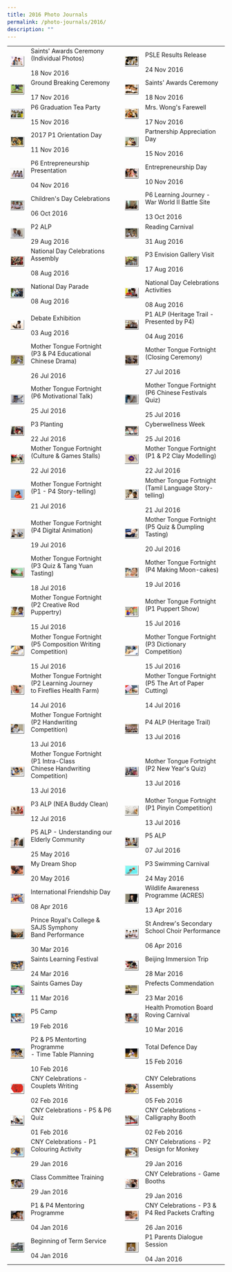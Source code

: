 ```yaml
---
title: 2016 Photo Journals
permalink: /photo-journals/2016/
description: ""
---
```

|  	|  	|  	|  	|  	|
|---	|---	|---	|---	|---	|
| <a href="https://goo.gl/photos/vEVDC8VAhSXFHwsc7"><img style="width:99%" src="/images/pj1.png"></a> 	| Saints' Awards Ceremony (Individual Photos)<br><br>18 Nov 2016 	|  	| <a href="https://goo.gl/photos/kCBTKssMTvNVfF9f8"><img style="width:99%" src="/images/pj2.png"></a> 	| PSLE Results Release<br><br>24 Nov 2016 	|
| <a href="https://goo.gl/photos/Lve3YgJx3KruLLm98"><img style="width:99%" src="/images/pj3.png"></a> 	| Ground Breaking Ceremony<br><br>17 Nov 2016 	|   	| <a href="https://goo.gl/photos/87aUF7p5atcKcka6A"><img style="width:99%" src="/images/pj4.png"></a> 	| Saints' Awards Ceremony<br><br>18 Nov 2016 	|
| <a href="https://goo.gl/photos/TtQs5PTqtAwXYfhcA"><img style="width:99%" src="/images/pj5.png"></a> 	| P6 Graduation Tea Party<br><br>15 Nov 2016 	|  	| <a href="https://goo.gl/photos/1eW27wxcttoQqQ3x8"><img style="width:99%" src="/images/pj6.png"></a> 	| Mrs. Wong's Farewell<br><br>17 Nov 2016 	|
| <a href="https://goo.gl/photos/5T1TK6cufDaK3uSZ9"><img style="width:99%" src="/images/pj7.png"></a> 	| 2017 P1 Orientation Day<br><br>11 Nov 2016 	|  	| <a href="https://goo.gl/photos/1ZA8F8aArBqnvWTn8"><img style="width:99%" src="/images/pj8.png"></a> 	| Partnership Appreciation Day<br><br>15 Nov 2016 	|
| <a href="https://goo.gl/photos/jHWG1V6jp8RThrTc8"><img style="width:99%" src="/images/pj9.png"></a> 	| P6 Entrepreneurship Presentation<br><br>04 Nov 2016 	|  	| <a href="https://goo.gl/photos/DwaC5m3tDSJQQ5uQ8"><img style="width:99%" src="/images/pj10.png"></a> 	| Entrepreneurship Day<br><br>10 Nov 2016 	|
| <a href="https://goo.gl/photos/KodL5LhGKq3aE8998"><img style="width:99%" src="/images/pj11.png"></a> 	| Children's Day Celebrations<br><br>06 Oct 2016 	|  	| <a href="https://goo.gl/photos/4at8boKbHt37qcZc6"><img style="width:99%" src="/images/pj12.png"></a> 	| P6 Learning Journey - War World II Battle Site<br><br>13 Oct 2016 	|
| <a href="https://goo.gl/photos/wjXJtdfU5SsXSzWNA"><img style="width:99%" src="/images/pj13.png"></a> 	| P2 ALP<br><br>29 Aug 2016 	|   	| <a href="https://goo.gl/photos/ruoYuQ5prNj7ykgH9"><img style="width:99%" src="/images/pj14.png"></a> 	| Reading Carnival<br><br>31 Aug 2016 	|
| <a href="https://goo.gl/photos/pbjbFJMnG5w2D9xT9"><img style="width:99%" src="/images/pj15.png"></a> 	| National Day Celebrations Assembly<br><br>08 Aug 2016 	|   	| <a href="https://goo.gl/photos/NVrsuXFVtif5vRUSA"><img style="width:99%" src="/images/pj16.png"></a> 	| P3 Envision Gallery Visit<br><br>17 Aug 2016 	|
| <a href="https://goo.gl/photos/WSCSHGKVP48yY4WR7"><img style="width:99%" src="/images/pj17.png"></a> 	| National Day Parade<br><br>08 Aug 2016 	|   	| <a href="https://goo.gl/photos/WSCSHGKVP48yY4WR7"><img style="width:99%" src="/images/pj18.png"></a> 	| National Day Celebrations Activities<br><br>08 Aug 2016 	|
| <a href="https://goo.gl/photos/wPjVQ8rPmVJ9DjAY9"><img style="width:99%" src="/images/pj19.png"></a> 	| Debate Exhibition<br><br>03 Aug 2016 	|   	| <a href="https://goo.gl/photos/ugyVrDTBDnHbsjBz6"><img style="width:99%" src="/images/pj20.png"></a> 	| P1 ALP (Heritage Trail - Presented by P4)<br><br>04 Aug 2016 	|
| <a href="https://goo.gl/photos/ZbFFoXHQFKXoTw7H8"><img style="width:99%" src="/images/pj21.png"></a> 	| Mother Tongue Fortnight (P3 & P4 Educational<br>Chinese Drama)<br><br>26 Jul 2016 	|   	| <a href="https://goo.gl/photos/ATzhZApXM2nS1fy97"><img style="width:99%" src="/images/pj22.png"></a> 	| Mother Tongue Fortnight (Closing Ceremony)<br><br>27 Jul 2016 	|
| <a href="https://goo.gl/photos/mHdi84kcKpgneEsS8"><img style="width:99%" src="/images/pj23.png"></a> 	| Mother Tongue Fortnight (P6 Motivational Talk)<br><br>25 Jul 2016 	|   	| <a href="https://goo.gl/photos/WUrHgriJR4YQWGNm9"><img style="width:99%" src="/images/pj24.png"></a> 	| Mother Tongue Fortnight (P6 Chinese Festivals Quiz)<br><br>25 Jul 2016 	|
| <a href="https://photos.google.com/share/AF1QipO1tt50rZPmz2_c5rbcN8cPqA0r51XnP89sz98Y6MyRioJsZigq8sXUH7mTwww3ow?key=Ukt5c1BSN2RXSHUxdGpINlpwVzlTaDR5amgzX2xR"><img style="width:99%" src="/images/pj25.png"></a> 	| P3 Planting<br><br>22 Jul 2016 	|   	| <a href="https://goo.gl/photos/D8iSjGTLj5qUyF1M8"><img style="width:99%" src="/images/pj26.png"></a> 	| Cyberwellness Week<br><br>25 Jul 2016 	|
| <a href="https://goo.gl/photos/18m2a4XBRihTN6Ru7"><img style="width:99%" src="/images/pj27.png"></a> 	| Mother Tongue Fortnight (Culture & Games Stalls) <br><br>22 Jul 2016  	|   	| <a href="https://goo.gl/photos/fJu9yLzJkqEWsCsA7"><img style="width:99%" src="/images/pj28.png"></a> 	| Mother Tongue Fortnight (P1 & P2 Clay Modelling) <br><br>22 Jul 2016 	|
| <a href="https://goo.gl/photos/WAKhTPSX6Mzc9TKq9"><img style="width:99%" src="/images/pj29.png"></a> 	| Mother Tongue Fortnight (P1 - P4 Story-telling) <br><br>21 Jul 2016 	|   	| <a href="https://goo.gl/photos/jbx4EMBSqjZVkT557"><img style="width:99%" src="/images/pj30.png"></a> 	| Mother Tongue Fortnight (Tamil Language Story-telling) <br><br>21 Jul 2016 	|
| <a href="web"><img style="width:99%" src="/images/pj31.png"></a> 	| Mother Tongue Fortnight (P4 Digital Animation) <br><br>19 Jul 2016 	|   	| <a href="web"><img style="width:99%" src="/images/pj32.png"></a> 	| Mother Tongue Fortnight (P5 Quiz & Dumpling Tasting) <br><br>20 Jul 2016 	|
| <a href="web"><img style="width:99%" src="/images/pj33.png"></a> 	| Mother Tongue Fortnight (P3 Quiz & Tang Yuan<br>Tasting) <br><br>18 Jul 2016 	|   	| <a href="web"><img style="width:99%" src="/images/pj34.png"></a> 	| Mother Tongue Fortnight (P4 Making Moon-cakes) <br><br>19 Jul 2016 	|
| <a href="web"><img style="width:99%" src="/images/pj35.png"></a> 	| Mother Tongue Fortnight (P2 Creative Rod<br>Puppertry) <br><br>15 Jul 2016 	|   	| <a href="web"><img style="width:99%" src="/images/pj36.png"></a> 	| Mother Tongue Fortnight (P1 Puppert Show) <br><br>15 Jul 2016 	|
| <a href="web"><img style="width:99%" src="/images/pj37.png"></a> 	| Mother Tongue Fortnight (P5 Composition Writing Competition) <br><br>15 Jul 2016 	|   	| <a href="web"><img style="width:99%" src="/images/pj38.png"></a> 	| Mother Tongue Fortnight (P3 Dictionary Competition) <br><br>15 Jul 2016 	|
| <a href="web"><img style="width:99%" src="/images/pj39.png"></a> 	| Mother Tongue Fortnight (P2 Learning Journey<br>to Fireflies Health Farm) <br><br>14 Jul 2016 	|   	| <a href="web"><img style="width:99%" src="/images/pj40.png"></a> 	| Mother Tongue Fortnight (P5 The Art of Paper Cutting) <br><br>14 Jul 2016  	|
| <a href="web"><img style="width:99%" src="/images/pj41.png"></a> 	| Mother Tongue Fortnight (P2 Handwriting Competition) <br><br>13 Jul 2016 	|   	| <a href="web"><img style="width:99%" src="/images/pj42.png"></a> 	| P4 ALP (Heritage Trail) <br><br>13 Jul 2016 	|
| <a href="web"><img style="width:99%" src="/images/pj43.png"></a> 	| Mother Tongue Fortnight (P1 Intra-Class<br>Chinese Handwriting Competition) <br><br>13 Jul 2016 	|   	| <a href="web"><img style="width:99%" src="/images/pj44.png"></a> 	| Mother Tongue Fortnight (P2 New Year's Quiz) <br><br>13 Jul 2016 	|
| <a href="web"><img style="width:99%" src="/images/pj45.png"></a> 	| P3 ALP (NEA Buddy Clean) <br><br>12 Jul 2016 	|   	| <a href="web"><img style="width:99%" src="/images/pj46.png"></a> 	| Mother Tongue Fortnight (P1 Pinyin Competition) <br><br>13 Jul 2016 	|
| <a href="web"><img style="width:99%" src="/images/pj47.png"></a> 	| P5 ALP - Understanding our Elderly Community <br><br>25 May 2016 	|   	| <a href="web"><img style="width:99%" src="/images/pj48.png"></a> 	| P5 ALP <br><br>07 Jul 2016 	|
| <a href="web"><img style="width:99%" src="/images/pj49.png"></a> 	| My Dream Shop <br><br>20 May 2016  	|   	| <a href="web"><img style="width:99%" src="/images/pj50.png"></a> 	| P3 Swimming Carnival <br><br>24 May 2016  	|
| <a href="web"><img style="width:99%" src="/images/pj51.png"></a> 	| International Friendship Day <br><br>08 Apr 2016 	|   	| <a href="web"><img style="width:99%" src="/images/pj52.png"></a> 	| Wildlife Awareness Programme (ACRES) <br><br>13 Apr 2016 	|
| <a href="web"><img style="width:99%" src="/images/pj53.png"></a> 	| Prince Royal's College & SAJS Symphony<br>Band Performance <br><br>30 Mar 2016  	|  	| <a href="web"><img style="width:99%" src="/images/pj54.png"></a> 	| St Andrew's Secondary School Choir Performance <br><br>06 Apr 2016  	|
| <a href="web"><img style="width:99%" src="/images/pj55.png"></a> 	| Saints Learning Festival <br><br>24 Mar 2016 	|   	| <a href="web"><img style="width:99%" src="/images/pj56.png"></a> 	| Beijing Immersion Trip <br><br>28 Mar 2016  	|
| <a href="web"><img style="width:99%" src="/images/pj57.png"></a> 	| Saints Games Day <br><br>11 Mar 2016 	|   	| <a href="web"><img style="width:99%" src="/images/pj58.png"></a> 	| Prefects Commendation <br><br>23 Mar 2016<br> 	|
| <a href="web"><img style="width:99%" src="/images/pj59.png"></a> 	| P5 Camp<br><br>19 Feb 2016 	|   	| <a href="web"><img style="width:99%" src="/images/pj60.png"></a> 	| Health Promotion Board Roving Carnival <br><br>10 Mar 2016<br> 	|
| <a href="web"><img style="width:99%" src="/images/pj61.png"></a> 	| P2 & P5 Mentorting Programme<br>- Time Table Planning<br><br>10 Feb 2016 	|   	| <a href="web"><img style="width:99%" src="/images/pj62.png"></a> 	| Total Defence Day<br><br>15 Feb 2016 	|
| <a href="web"><img style="width:99%" src="/images/pj63.png"></a> 	| CNY Celebrations - Couplets Writing<br><br>02 Feb 2016 	|   	| <a href="web"><img style="width:99%" src="/images/pj64.png"></a> 	| CNY Celebrations Assembly<br><br>05 Feb 2016 	|
| <a href="web"><img style="width:99%" src="/images/pj65.png"></a> 	| CNY Celebrations - P5 & P6 Quiz<br><br>01 Feb 2016 	|  	| <a href="web"><img style="width:99%" src="/images/pj66.png"></a> 	| CNY Celebrations - Calligraphy Booth<br><br>02 Feb 2016 	|
| <a href="web"><img style="width:99%" src="/images/pj67.png"></a> 	| CNY Celebrations - P1 Colouring Activity<br><br>29 Jan 2016 	|   	| <a href="web"><img style="width:99%" src="/images/pj68.png"></a> 	| CNY Celebrations - P2 Design for Monkey<br><br>29 Jan 2016 	|
| <a href="web"><img style="width:99%" src="/images/pj69.png"></a> 	| Class Committee Training<br><br>29 Jan 2016 	|   	| <a href="web"><img style="width:99%" src="/images/pj70.png"></a> 	| CNY Celebrations - Game Booths<br><br>29 Jan 2016 	|
| <a href="web"><img style="width:99%" src="/images/pj71.png"></a> 	| P1 & P4 Mentoring Programme<br><br>04 Jan 2016 	|   	| <a href="web"><img style="width:99%" src="/images/pj72.png"></a> 	| CNY Celebrations - P3 & P4 Red Packets Crafting<br><br>26 Jan 2016 	|
| <a href="web"><img style="width:99%" src="/images/pj73.png"></a> 	| Beginning of Term Service<br><br>04 Jan 2016 	|  	| <a href="web"><img style="width:99%" src="/images/pj74.png"></a> 	| P1 Parents Dialogue Session<br><br>04 Jan 2016 	|